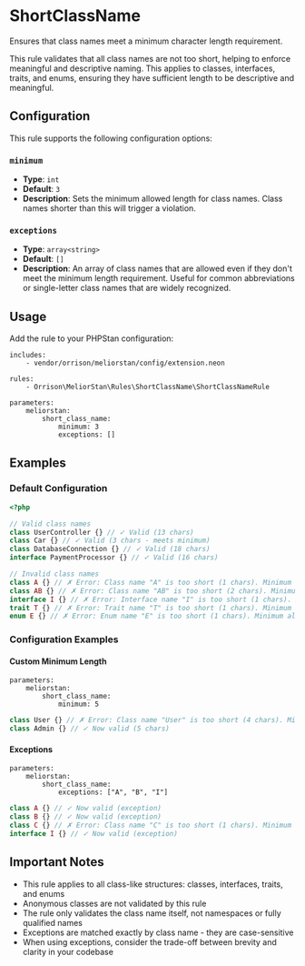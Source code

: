# ShortClassName

Ensures that class names meet a minimum character length requirement.

This rule validates that all class names are not too short, helping to enforce meaningful and descriptive naming. This applies to classes, interfaces, traits, and enums, ensuring they have sufficient length to be descriptive and meaningful.

## Configuration

This rule supports the following configuration options:

### `minimum`
- **Type**: `int`
- **Default**: `3`
- **Description**: Sets the minimum allowed length for class names. Class names shorter than this will trigger a violation.

### `exceptions`
- **Type**: `array<string>`
- **Default**: `[]`
- **Description**: An array of class names that are allowed even if they don't meet the minimum length requirement. Useful for common abbreviations or single-letter class names that are widely recognized.

## Usage

Add the rule to your PHPStan configuration:

```neon
includes:
    - vendor/orrison/meliorstan/config/extension.neon

rules:
    - Orrison\MeliorStan\Rules\ShortClassName\ShortClassNameRule

parameters:
    meliorstan:
        short_class_name:
            minimum: 3
            exceptions: []
```

## Examples

### Default Configuration

```php
<?php

// Valid class names
class UserController {} // ✓ Valid (13 chars)
class Car {} // ✓ Valid (3 chars - meets minimum)
class DatabaseConnection {} // ✓ Valid (18 chars)
interface PaymentProcessor {} // ✓ Valid (16 chars)

// Invalid class names
class A {} // ✗ Error: Class name "A" is too short (1 chars). Minimum allowed length is 3 characters.
class AB {} // ✗ Error: Class name "AB" is too short (2 chars). Minimum allowed length is 3 characters.
interface I {} // ✗ Error: Interface name "I" is too short (1 chars). Minimum allowed length is 3 characters.
trait T {} // ✗ Error: Trait name "T" is too short (1 chars). Minimum allowed length is 3 characters.
enum E {} // ✗ Error: Enum name "E" is too short (1 chars). Minimum allowed length is 3 characters.
```

### Configuration Examples

#### Custom Minimum Length

```neon
parameters:
    meliorstan:
        short_class_name:
            minimum: 5
```

```php
class User {} // ✗ Error: Class name "User" is too short (4 chars). Minimum allowed length is 5 characters.
class Admin {} // ✓ Now valid (5 chars)
```

#### Exceptions

```neon
parameters:
    meliorstan:
        short_class_name:
            exceptions: ["A", "B", "I"]
```

```php
class A {} // ✓ Now valid (exception)
class B {} // ✓ Now valid (exception)
class C {} // ✗ Error: Class name "C" is too short (1 chars). Minimum allowed length is 3 characters.
interface I {} // ✓ Now valid (exception)
```

## Important Notes

- This rule applies to all class-like structures: classes, interfaces, traits, and enums
- Anonymous classes are not validated by this rule
- The rule only validates the class name itself, not namespaces or fully qualified names
- Exceptions are matched exactly by class name - they are case-sensitive
- When using exceptions, consider the trade-off between brevity and clarity in your codebase